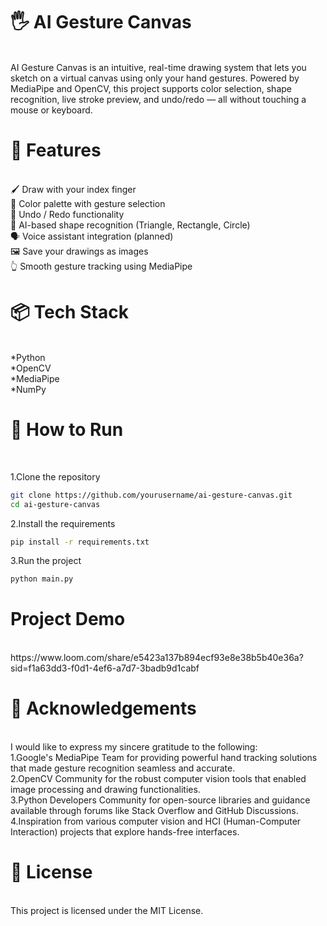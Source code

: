 <h1>🖐️ AI Gesture Canvas</h1><br>
AI Gesture Canvas is an intuitive, real-time drawing system that lets you sketch on a virtual canvas using only your hand gestures. Powered by MediaPipe and OpenCV, this project supports color selection, shape recognition, live stroke preview, and undo/redo — all without touching a mouse or keyboard.<br>

<h1>🚀 Features</h1><br>
🖌️ Draw with your index finger<br>
🎨 Color palette with gesture selection<br>
🔁 Undo / Redo functionality<br>
🧠 AI-based shape recognition (Triangle, Rectangle, Circle)<br>
🗣️ Voice assistant integration (planned)<br>
🖼️ Save your drawings as images<br>
👆 Smooth gesture tracking using MediaPipe<br>

<h1>📦 Tech Stack</h1><br>
*Python<br>
*OpenCV<br>
*MediaPipe<br>
*NumPy<br>

<h1>🧪 How to Run</h1><br>

1.Clone the repository
```bash
git clone https://github.com/yourusername/ai-gesture-canvas.git
cd ai-gesture-canvas
```
2.Install the requirements
```bash
pip install -r requirements.txt
```
3.Run the project
```bash
python main.py
```
<h1>Project Demo</h1><br>
https://www.loom.com/share/e5423a137b894ecf93e8e38b5b40e36a?sid=f1a63dd3-f0d1-4ef6-a7d7-3badb9d1cabf
<br>
<h1>🙏 Acknowledgements</h1><br>
I would like to express my sincere gratitude to the following:<br>
1.Google's MediaPipe Team for providing powerful hand tracking solutions that made gesture recognition seamless and accurate.<br>
2.OpenCV Community for the robust computer vision tools that enabled image processing and drawing functionalities.<br>
3.Python Developers Community for open-source libraries and guidance available through forums like Stack Overflow and GitHub Discussions.<br>
4.Inspiration from various computer vision and HCI (Human-Computer Interaction) projects that explore hands-free interfaces.<br>
<h1>📃 License</h1><br>
This project is licensed under the MIT License.
